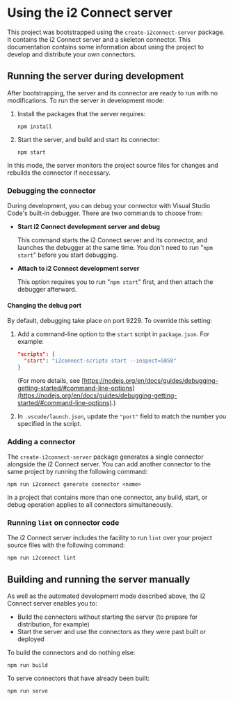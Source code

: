 # Using the i2 Connect server

This project was bootstrapped using the `create-i2connect-server` package. It contains the i2 Connect server and a skeleton connector. This documentation contains some information about using the project to develop and distribute your own connectors.

## Running the server during development

After bootstrapping, the server and its connector are ready to run with no modifications. To run the server in development mode:

1. Install the packages that the server requires:

   ```
   npm install
   ```

2. Start the server, and build and start its connector:

   ```
   npm start
   ```

In this mode, the server monitors the project source files for changes and rebuilds the connector if necessary.

### Debugging the connector

During development, you can debug your connector with Visual Studio Code's built-in debugger. There are two commands to choose from:

- **Start i2 Connect development server and debug**

  This command starts the i2 Connect server and its connector, and launches the debugger at the same time. You don't need to run "`npm start`" before you start debugging.

- **Attach to i2 Connect development server**

  This option requires you to run "`npm start`" first, and then attach the debugger afterward.

#### Changing the debug port

By default, debugging take place on port 9229. To override this setting:

1. Add a command-line option to the `start` script in `package.json`. For example:

   ```json
   "scripts": {
     "start": "i2connect-scripts start --inspect=5858"
   }
   ```

   (For more details, see [https://nodejs.org/en/docs/guides/debugging-getting-started/#command-line-options](https://nodejs.org/en/docs/guides/debugging-getting-started/#command-line-options).)

2. In `.vscode/launch.json`, update the `"port"` field to match the number you specified in the script.

### Adding a connector

The `create-i2connect-server` package generates a single connector alongside the i2 Connect server. You can add another connector to the same project by running the following command:

```
npm run i2connect generate connector <name>
```

In a project that contains more than one connector, any build, start, or debug operation applies to all connectors simultaneously.

### Running `lint` on connector code

The i2 Connect server includes the facility to run `lint` over your project source files with the following command:

```
npm run i2connect lint
```

## Building and running the server manually

As well as the automated development mode described above, the i2 Connect server enables you to:

- Build the connectors without starting the server (to prepare for distribution, for example)
- Start the server and use the connectors as they were past built or deployed

To build the connectors and do nothing else:

```
npm run build
```

To serve connectors that have already been built:

```
npm run serve
```

